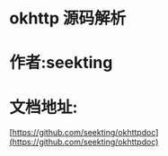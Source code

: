 















# okhttp 源码解析
# 作者:seekting
# 文档地址:
[https://github.com/seekting/okhttpdoc](https://github.com/seekting/okhttpdoc)